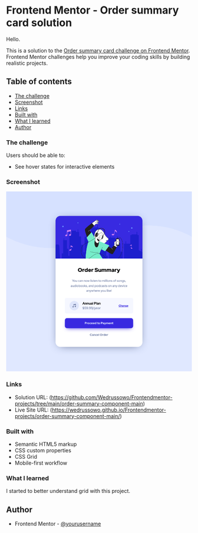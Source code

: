 # Frontend Mentor - Order summary card solution

Hello. 

This is a solution to the [Order summary card challenge on Frontend Mentor](https://www.frontendmentor.io/challenges/order-summary-component-QlPmajDUj). Frontend Mentor challenges help you improve your coding skills by building realistic projects. 

## Table of contents

  - [The challenge](#the-challenge)
  - [Screenshot](#screenshot)
  - [Links](#links)
  - [Built with](#built-with)
  - [What I learned](#what-i-learned)
- [Author](#author)

### The challenge

Users should be able to:

- See hover states for interactive elements

### Screenshot

![Alt text](images/ss-for-README.png)


### Links

- Solution URL: (https://github.com/Wedrussowo/Frontendmentor-projects/tree/main/order-summary-component-main)
- Live Site URL: (https://wedrussowo.github.io/Frontendmentor-projects/order-summary-component-main/)

### Built with

- Semantic HTML5 markup
- CSS custom properties
- CSS Grid
- Mobile-first workflow

### What I learned

I started to better understand grid with this project.

## Author

- Frontend Mentor - [@yourusername](https://www.frontendmentor.io/profile/Wedrussowo)

